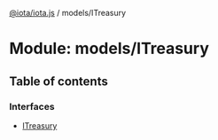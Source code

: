 [@iota/iota.js](../README.md) / models/ITreasury

# Module: models/ITreasury

## Table of contents

### Interfaces

- [ITreasury](../interfaces/models_itreasury.itreasury.md)
